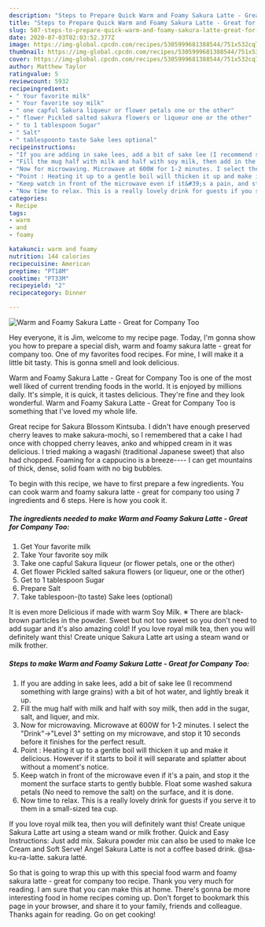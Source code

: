 ```yaml
---
description: "Steps to Prepare Quick Warm and Foamy Sakura Latte - Great for Company Too"
title: "Steps to Prepare Quick Warm and Foamy Sakura Latte - Great for Company Too"
slug: 507-steps-to-prepare-quick-warm-and-foamy-sakura-latte-great-for-company-too
date: 2020-07-03T02:03:52.377Z
image: https://img-global.cpcdn.com/recipes/5305999681388544/751x532cq70/warm-and-foamy-sakura-latte-great-for-company-too-recipe-main-photo.jpg
thumbnail: https://img-global.cpcdn.com/recipes/5305999681388544/751x532cq70/warm-and-foamy-sakura-latte-great-for-company-too-recipe-main-photo.jpg
cover: https://img-global.cpcdn.com/recipes/5305999681388544/751x532cq70/warm-and-foamy-sakura-latte-great-for-company-too-recipe-main-photo.jpg
author: Matthew Taylor
ratingvalue: 5
reviewcount: 5932
recipeingredient:
- " Your favorite milk"
- " Your favorite soy milk"
- " one capful Sakura liqueur or flower petals one or the other"
- " flower Pickled salted sakura flowers or liqueur one or the other"
- " to 1 tablespoon Sugar"
- " Salt"
- " tablespoonto taste Sake lees optional"
recipeinstructions:
- "If you are adding in sake lees, add a bit of sake lee (I recommend something with large grains) with a bit of hot water, and lightly break it up."
- "Fill the mug half with milk and half with soy milk, then add in the sugar, salt, and liquer, and mix."
- "Now for microwaving. Microwave at 600W for 1-2 minutes. I select the &#34;Drink&#34;→&#34;Level 3&#34; setting on my microwave, and stop it 10 seconds before it finishes for the perfect result."
- "Point : Heating it up to a gentle boil will thicken it up and make it delicious. However if it starts to boil it will separate and splatter about without a moment&#39;s notice."
- "Keep watch in front of the microwave even if it&#39;s a pain, and stop it the moment the surface starts to gently bubble. Float some washed sakura petals (No need to remove the salt) on the surface, and it is done."
- "Now time to relax. This is a really lovely drink for guests if you serve it to them in a small-sized tea cup."
categories:
- Recipe
tags:
- warm
- and
- foamy

katakunci: warm and foamy 
nutrition: 144 calories
recipecuisine: American
preptime: "PT18M"
cooktime: "PT33M"
recipeyield: "2"
recipecategory: Dinner

---
```



![Warm and Foamy Sakura Latte - Great for Company Too](https://img-global.cpcdn.com/recipes/5305999681388544/751x532cq70/warm-and-foamy-sakura-latte-great-for-company-too-recipe-main-photo.jpg)

Hey everyone, it is Jim, welcome to my recipe page. Today, I'm gonna show you how to prepare a special dish, warm and foamy sakura latte - great for company too. One of my favorites food recipes. For mine, I will make it a little bit tasty. This is gonna smell and look delicious.

Warm and Foamy Sakura Latte - Great for Company Too is one of the most well liked of current trending foods in the world. It is enjoyed by millions daily. It's simple, it is quick, it tastes delicious. They're fine and they look wonderful. Warm and Foamy Sakura Latte - Great for Company Too is something that I've loved my whole life.

Great recipe for Sakura Blossom Kintsuba. I didn&#39;t have enough preserved cherry leaves to make sakura-mochi, so I remembered that a cake I had once with chopped cherry leaves, anko and whipped cream in it was delicious. I tried making a wagashi (traditional Japanese sweet) that also had chopped. Foaming for a cappucino is a breeze---- I can get mountains of thick, dense, solid foam with no big bubbles.


To begin with this recipe, we have to first prepare a few ingredients. You can cook warm and foamy sakura latte - great for company too using 7 ingredients and 6 steps. Here is how you cook it.

<!--inarticleads1-->

##### The ingredients needed to make Warm and Foamy Sakura Latte - Great for Company Too:

1. Get  Your favorite milk
1. Take  Your favorite soy milk
1. Take  one capful Sakura liqueur (or flower petals, one or the other)
1. Get  flower Pickled salted sakura flowers (or liqueur, one or the other)
1. Get  to 1 tablespoon Sugar
1. Prepare  Salt
1. Take  tablespoon-(to taste) Sake lees (optional)


It is even more Delicious if made with warm Soy Milk. ※ There are black-brown particles in the powder. Sweet but not too sweet so you don&#39;t need to add sugar and it&#39;s also amazing cold! If you love royal milk tea, then you will definitely want this! Create unique Sakura Latte art using a steam wand or milk frother. 

<!--inarticleads2-->

##### Steps to make Warm and Foamy Sakura Latte - Great for Company Too:

1. If you are adding in sake lees, add a bit of sake lee (I recommend something with large grains) with a bit of hot water, and lightly break it up.
1. Fill the mug half with milk and half with soy milk, then add in the sugar, salt, and liquer, and mix.
1. Now for microwaving. Microwave at 600W for 1-2 minutes. I select the &#34;Drink&#34;→&#34;Level 3&#34; setting on my microwave, and stop it 10 seconds before it finishes for the perfect result.
1. Point : Heating it up to a gentle boil will thicken it up and make it delicious. However if it starts to boil it will separate and splatter about without a moment&#39;s notice.
1. Keep watch in front of the microwave even if it&#39;s a pain, and stop it the moment the surface starts to gently bubble. Float some washed sakura petals (No need to remove the salt) on the surface, and it is done.
1. Now time to relax. This is a really lovely drink for guests if you serve it to them in a small-sized tea cup.


If you love royal milk tea, then you will definitely want this! Create unique Sakura Latte art using a steam wand or milk frother. Quick and Easy Instructions: Just add mix. Sakura powder mix can also be used to make Ice Cream and Soft Serve! Angel Sakura Latte is not a coffee based drink. @sa-ku-ra-latte. sakura latté. 

So that is going to wrap this up with this special food warm and foamy sakura latte - great for company too recipe. Thank you very much for reading. I am sure that you can make this at home. There's gonna be more interesting food in home recipes coming up. Don't forget to bookmark this page in your browser, and share it to your family, friends and colleague. Thanks again for reading. Go on get cooking!
